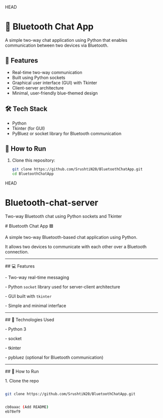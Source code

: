 HEAD
# 🔵 Bluetooth Chat App

A simple two-way chat application using Python that enables communication between two devices via Bluetooth.

## 🚀 Features

- Real-time two-way communication
- Built using Python sockets
- Graphical user interface (GUI) with Tkinter
- Client-server architecture
- Minimal, user-friendly blue-themed design

## 🛠️ Tech Stack

- Python
- Tkinter (for GUI)
- PyBluez or socket library for Bluetooth communication

## 📁 How to Run

1. Clone this repository:
   ```bash
   git clone https://github.com/SrushtiN20/BluetoothChatApp.git
   cd BluetoothChatApp

HEAD
# Bluetooth-chat-server
Two-way Bluetooth chat using Python sockets and Tkinter

\# Bluetooth Chat App 🟦



A simple two-way Bluetooth-based chat application using Python.  

It allows two devices to communicate with each other over a Bluetooth connection.



---



\## 💻 Features

\- Two-way real-time messaging

\- Python `socket` library used for server-client architecture

\- GUI built with `tkinter`

\- Simple and minimal interface



---



\## 🧰 Technologies Used

\- Python 3

\- socket

\- tkinter

\- pybluez (optional for Bluetooth communication)



---



\## 🚀 How to Run

1\. Clone the repo  

```bash

git clone https://github.com/SrushtiN20/BluetoothChatApp.git


cb0aaac (Add README)
eb78ef9
